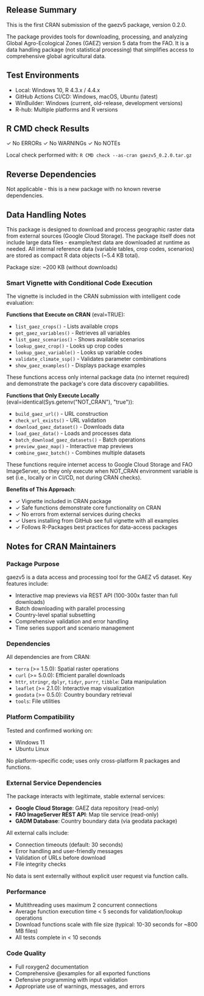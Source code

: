 ## Release Summary

This is the first CRAN submission of the gaezv5 package, version 0.2.0.

The package provides tools for downloading, processing, and analyzing Global Agro-Ecological Zones (GAEZ) version 5 data from the FAO. It is a data handling package (not statistical processing) that simplifies access to comprehensive global agricultural data.

## Test Environments

* Local: Windows 10, R 4.3.x / 4.4.x
* GitHub Actions CI/CD: Windows, macOS, Ubuntu (latest)
* WinBuilder: Windows (current, old-release, development versions)
* R-hub: Multiple platforms and R versions

## R CMD check Results

✓ No ERRORs
✓ No WARNINGs
✓ No NOTEs

Local check performed with: `R CMD check --as-cran gaezv5_0.2.0.tar.gz`

## Reverse Dependencies

Not applicable - this is a new package with no known reverse dependencies.

## Data Handling Notes

This package is designed to download and process geographic raster data from external sources (Google Cloud Storage). The package itself does not include large data files - example/test data are downloaded at runtime as needed. All internal reference data (variable tables, crop codes, scenarios) are stored as compact R data objects (~5.4 KB total).

Package size: ~200 KB (without downloads)

### Smart Vignette with Conditional Code Execution

The vignette is included in the CRAN submission with intelligent code evaluation:

**Functions that Execute on CRAN** (eval=TRUE):
- `list_gaez_crops()` - Lists available crops
- `get_gaez_variables()` - Retrieves all variables
- `list_gaez_scenarios()` - Shows available scenarios
- `lookup_gaez_crop()` - Looks up crop codes
- `lookup_gaez_variable()` - Looks up variable codes
- `validate_climate_ssp()` - Validates parameter combinations
- `show_gaez_examples()` - Displays package examples

These functions access only internal package data (no internet required) and demonstrate the package's core data discovery capabilities.

**Functions that Only Execute Locally** (eval=identical(Sys.getenv("NOT_CRAN"), "true")):
- `build_gaez_url()` - URL construction
- `check_url_exists()` - URL validation
- `download_gaez_dataset()` - Downloads data
- `load_gaez_data()` - Loads and processes data
- `batch_download_gaez_datasets()` - Batch operations
- `preview_gaez_map()` - Interactive map previews
- `combine_gaez_batch()` - Combines multiple datasets

These functions require internet access to Google Cloud Storage and FAO ImageServer, so they only execute when NOT_CRAN environment variable is set (i.e., locally or in CI/CD, not during CRAN checks).

**Benefits of This Approach**:
- ✓ Vignette included in CRAN package
- ✓ Safe functions demonstrate core functionality on CRAN
- ✓ No errors from external services during checks
- ✓ Users installing from GitHub see full vignette with all examples
- ✓ Follows R-Packages best practices for data-access packages

## Notes for CRAN Maintainers

### Package Purpose

gaezv5 is a data access and processing tool for the GAEZ v5 dataset. Key features include:
- Interactive map previews via REST API (100-300x faster than full downloads)
- Batch downloading with parallel processing
- Country-level spatial subsetting
- Comprehensive validation and error handling
- Time series support and scenario management

### Dependencies

All dependencies are from CRAN:
- `terra` (>= 1.5.0): Spatial raster operations
- `curl` (>= 5.0.0): Efficient parallel downloads
- `httr`, `stringr`, `dplyr`, `tidyr`, `purrr`, `tibble`: Data manipulation
- `leaflet` (>= 2.1.0): Interactive map visualization
- `geodata` (>= 0.5.0): Country boundary retrieval
- `tools`: File utilities

### Platform Compatibility

Tested and confirmed working on:
- Windows 11
- Ubuntu Linux 

No platform-specific code; uses only cross-platform R packages and functions.

### External Service Dependencies

The package interacts with legitimate, stable external services:
- **Google Cloud Storage**: GAEZ data repository (read-only)
- **FAO ImageServer REST API**: Map tile service (read-only)
- **GADM Database**: Country boundary data (via geodata package)

All external calls include:
- Connection timeouts (default: 30 seconds)
- Error handling and user-friendly messages
- Validation of URLs before download
- File integrity checks

No data is sent externally without explicit user request via function calls.

### Performance

- Multithreading uses maximum 2 concurrent connections 
- Average function execution time < 5 seconds for validation/lookup operations
- Download functions scale with file size (typical: 10-30 seconds for ~800 MB files)
- All tests complete in < 10 seconds

### Code Quality

- Full roxygen2 documentation 
- Comprehensive @examples for all exported functions
- Defensive programming with input validation
- Appropriate use of warnings, messages, and errors
